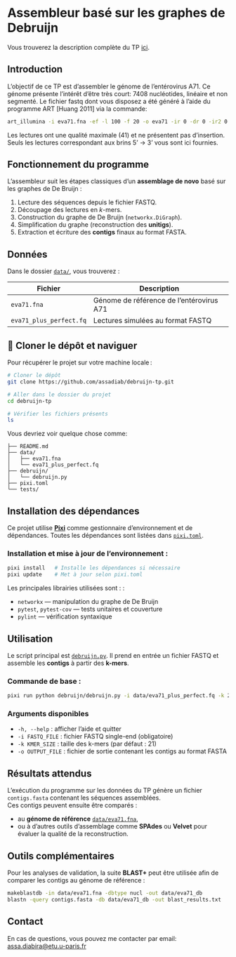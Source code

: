 # Assembleur basé sur les graphes de Debruijn

Vous trouverez la description complète du TP [ici]( 
https://docs.google.com/document/d/1P4v3bHbSurD7RXA-ldVwmtNKGvWsnBae51RMGye_KLs/edit?usp=sharing).

## Introduction

L’objectif de ce TP est d’assembler le génome de l’entérovirus A71. Ce génome présente l’intérêt d’être très court: 7408 nucléotides, linéaire et non segmenté.
Le fichier fastq dont vous disposez a été généré à l’aide du programme ART [Huang 2011] via la commande:
```bash
art_illumina -i eva71.fna -ef -l 100 -f 20 -o eva71 -ir 0 -dr 0 -ir2 0 -dr2 0 -na -qL 41 -rs 1539952693
```
Les lectures ont une qualité maximale (41) et ne présentent pas d’insertion. Seuls les lectures correspondant aux brins 5’ -> 3’ vous sont ici fournies.

## Fonctionnement du programme

L’assembleur suit les étapes classiques d’un **assemblage de novo** basé sur les graphes de De Bruijn :

1. Lecture des séquences depuis le fichier FASTQ.  
2. Découpage des lectures en *k*-mers.  
3. Construction du graphe de De Bruijn (`networkx.DiGraph`).  
4. Simplification du graphe (reconstruction des **unitigs**).  
5. Extraction et écriture des **contigs** finaux au format FASTA.  

## Données

Dans le dossier [`data/`](./data/), vous trouverez :

| Fichier | Description |
|----------|-------------|
| `eva71.fna` | Génome de référence de l’entérovirus A71 |
| `eva71_plus_perfect.fq` | Lectures simulées au format FASTQ |

## 🔽 Cloner le dépôt et naviguer

Pour récupérer le projet sur votre machine locale :

```bash
# Cloner le dépôt
git clone https://github.com/assadiab/debruijn-tp.git

# Aller dans le dossier du projet
cd debruijn-tp

# Vérifier les fichiers présents
ls
```
Vous devriez voir quelque chose comme:
```
├── README.md
├── data/
│   ├── eva71.fna
│   └── eva71_plus_perfect.fq
├── debruijn/
│   └── debruijn.py
├── pixi.toml
└── tests/
```

## Installation des dépendances

Ce projet utilise [**Pixi**](https://pixi.sh) comme gestionnaire d’environnement et de dépendances. Toutes les dépendances sont listées dans [`pixi.toml`](./pixi.toml).

### Installation et mise à jour de l’environnement :

```bash
pixi install   # Installe les dépendances si nécessaire
pixi update    # Met à jour selon pixi.toml
```
Les principales librairies utilisées sont : :
- `networkx` — manipulation du graphe de De Bruijn  
- `pytest`, `pytest-cov` — tests unitaires et couverture  
- `pylint` — vérification syntaxique

## Utilisation

Le script principal est [`debruijn.py`](./debruijn/debruijn.py). Il prend en entrée un fichier FASTQ et assemble les **contigs** à partir des **k-mers**.

### Commande de base :

```bash
pixi run python debruijn/debruijn.py -i data/eva71_plus_perfect.fq -k 21 -o contigs.fasta
```
### Arguments disponibles

- `-h, --help`         : afficher l’aide et quitter
- `-i FASTQ_FILE`      : fichier FASTQ single-end (obligatoire)
- `-k KMER_SIZE`       : taille des k-mers (par défaut : 21)
- `-o OUTPUT_FILE`     : fichier de sortie contenant les contigs au format FASTA

## Résultats attendus

L’exécution du programme sur les données du TP génère un fichier `contigs.fasta` contenant les séquences assemblées.  
Ces contigs peuvent ensuite être comparés :

- au **génome de référence** [`data/eva71.fna`](./data/eva71.fna),  
- ou à d’autres outils d’assemblage comme **SPAdes** ou **Velvet** pour évaluer la qualité de la reconstruction.

## Outils complémentaires

Pour les analyses de validation, la suite **BLAST+** peut être utilisée afin de comparer les contigs au génome de référence :  

```bash
makeblastdb -in data/eva71.fna -dbtype nucl -out data/eva71_db
blastn -query contigs.fasta -db data/eva71_db -out blast_results.txt
```

## Contact

En cas de questions, vous pouvez me contacter par email: [assa.diabira@etu.u-paris.fr](mailto:assa.diabira@etu.u-paris.fr)
